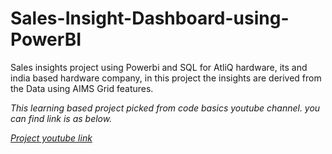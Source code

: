 # Sales-Insight-Dashboard-using-PowerBI
Sales insights project using Powerbi and SQL for AtliQ hardware, its and india based hardware company, in this project the insights are derived from the Data using AIMS Grid features.

_This learning based project picked from code basics youtube channel. you can find link is as below._

*[Project youtube link](https://www.youtube.com/watch?v=hhZ62IlTxYs&list=PLeo1K3hjS3uva8pk1FI3iK9kCOKQdz1I9)*
